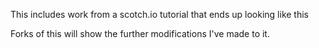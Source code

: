 This includes work from a scotch.io tutorial that ends up looking like this



Forks of this will show the further modifications I've made to it.
